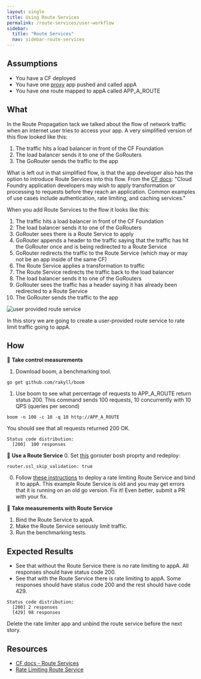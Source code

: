 ```yaml
---
layout: single
title: Using Route Services
permalink: /route-services/user-workflow
sidebar:
  title: "Route Services"
  nav: sidebar-route-services
---
```


## Assumptions
- You have a CF deployed
- You have one
  [proxy](https://github.com/cloudfoundry/cf-networking-release/tree/develop/src/example-apps/proxy)
  app pushed and called appA
- You have one route mapped to appA called APP_A_ROUTE

## What

In the Route Propagation tack we talked about the flow of network traffic when
an internet user tries to access your app. A very simplified version of this
flow looked like this:
1. The traffic hits a load balancer in front of the CF Foundation
1. The load balancer sends it to one of the GoRouters
1. The GoRouter sends the traffic to the app

What is left out in that simplified flow, is that the app developer also has
the option to introduce Route Services into this flow. From the [CF
docs](https://docs.cloudfoundry.org/services/route-services.html): "Cloud
Foundry application developers may wish to apply transformation or processing
to requests before they reach an application. Common examples of use cases
include authentication, rate limiting, and caching services."

When you add Route Services to the flow it looks like this:
1. The traffic hits a load balancer in front of the CF Foundation
1. The load balancer sends it to one of the GoRouters
1. GoRouter sees there is a Route Service to apply
1. GoRouter appends a header to the traffic saying that the traffic has hit
   the GoRouter once and is being redirected to a Route Service
1. GoRouter redirects the traffic to the Route Service (which may or may not
   be an app inside of the same CF)
1. The Route Service applies a transformation to traffic
1. The Route Service redirects the traffic back to the load balancer
1. The load balancer sends it to one of the GoRouters
1. GoRouter sees the traffic has a header saying it has already been
   redirected to a Route Service
1. The GoRouter sends the traffic to the app

![user provided route service](https://docs.cloudfoundry.org/services/images/route-services-user-provided.png)

In this story we are going to create a user-provided route service to rate
limit traffic going to appA.

## How

📝 **Take control measurements**
1. Download boom, a benchmarking tool.
 ```
 go get github.com/rakyll/boom
 ```

1. Use boom to see what percentage of requests to APP_A_ROUTE return status 200.
 This command sends 100 requests, 10 concurrently with 10 QPS (queries per second)
 ```
 boom -n 100 -c 10 -q 10 http://APP_A_ROUTE
 ```

   You should see that all requests returned 200 OK.
   ```
   Status code distribution:
     [200]	100 responses
   ```

📝 **Use a Route Service**
0. Set
   [this](https://github.com/cloudfoundry/routing-release/blob/2e1cc8b89df0b569102489f7eda159107094fc9f/jobs/gorouter/spec#L145-L147)
   gorouter bosh proprty and redeploy:
   ```
   router.ssl_skip_validation: true
   ```
0. Follow [these
   instructions](https://github.com/cloudfoundry-samples/ratelimit-service) to
   deploy a rate limiting Route Service and bind it to appA.  This example
   Route Service is old and you may get errors that it is running on an old go
   version. Fix it! Even better, submit a PR with your fix.

🤔 **Take measurements with Route Service**

1. Bind the Route Service to appA.
1. Make the Route Service seriously limit traffic.
1. Run the benchmarking tests.

## Expected Results
* See that without the Route Service there is no rate limiting to appA. All
  responses should have status code 200.
* See that with the Route Service there is rate limiting to appA. Some
  responses should have status code 200 and the rest should have code 429.
```
Status code distribution:
  [200]	2 responses
  [429]	98 responses
```

Delete the rate limiter app and unbind the route service before the next story.

## Resources
* [CF docs - Route Services](https://docs.cloudfoundry.org/services/route-services.html)
* [Rate Limiting Route Service](https://github.com/cloudfoundry-samples/ratelimit-service)
